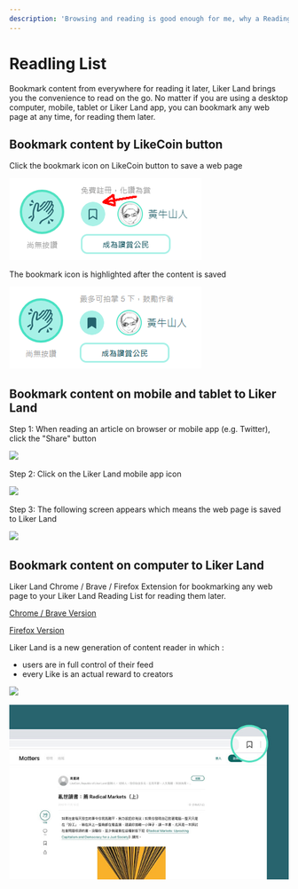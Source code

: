 ```yaml
---
description: 'Browsing and reading is good enough for me, why a Reading List?'
---
```


# Readling List

Bookmark content from everywhere for reading it later, Liker Land brings you the convenience to read on the go. No matter if you are using a desktop computer, mobile, tablet or Liker Land app, you can bookmark any web page at any time, for reading them later.

## Bookmark content by LikeCoin button

Click the bookmark icon on LikeCoin button to save a web page 

![](../../.gitbook/assets/likecoin-button-save-later-1.png)

The bookmark icon is highlighted after the content is saved

![](../../.gitbook/assets/likecoin-button-save-later-2.png)

## Bookmark content on mobile and tablet to Liker Land

Step 1: When reading an article on browser or mobile app \(e.g. Twitter\), click the "Share" button

![](https://gblobscdn.gitbook.com/assets%2F-LL4mdaVjNgL6A1--PV0%2F-MF-k0N8KQO1RK3mjec0%2F-MF-n53DS3rtisxWw5HN%2Flikecoin-button-save-later-6.png?alt=media&token=93a0a381-1837-425b-8877-f2a8eef2a694)

Step 2: Click on the Liker Land mobile app icon

![](https://gblobscdn.gitbook.com/assets%2F-LL4mdaVjNgL6A1--PV0%2F-MF-k0N8KQO1RK3mjec0%2F-MF-nBS9AEUzIBmkOgL2%2Flikecoin-button-save-later-7.png?alt=media&token=9a88e7d5-ec9a-4350-b4a0-12133e47a35d)

Step 3: The following screen appears which means the web page is saved to Liker Land

![](https://gblobscdn.gitbook.com/assets%2F-LL4mdaVjNgL6A1--PV0%2F-MF-k0N8KQO1RK3mjec0%2F-MF-nKi0-4O7XXTIOb2l%2Flikecoin-button-save-later-8.png?alt=media&token=2bcb27be-8642-48d8-818b-89363e7488a0)

###  <a id="cha-kan-yi-shou-cang-nei-rong"></a>

## Bookmark content on computer to Liker Land

Liker Land Chrome / Brave / Firefox Extension for bookmarking any web page to your Liker Land Reading List for reading them later.

[Chrome / Brave Version](https://chrome.google.com/webstore/detail/liker-land/cjjcemdmkddjbofomfgjedpiifpgkjhe)

[Firefox Version](https://addons.mozilla.org/en-US/firefox/addon/liker-land/?src=search)

Liker Land is a new generation of content reader in which
:

* users are in full control of  their feed
* every Like is an actual reward to creators

![](https://gblobscdn.gitbook.com/assets%2F-LL4mdaVjNgL6A1--PV0%2F-M0XdKCUKxBBh31p83aF%2F-M0XgZRCTUOiwQgJ4B6Y%2FLiker%20Land%20Firefox%201.jpg?alt=media&token=ddaf37c2-f2e3-4aa5-9d0e-9b9346faf7f9)

![](../../.gitbook/assets/liker-land-firefox-2.jpg)



